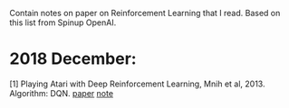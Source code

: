 Contain notes on paper on Reinforcement Learning that I read. Based on this list from Spinup OpenAI. 

# 2018 December:
[1]	Playing Atari with Deep Reinforcement Learning, Mnih et al, 2013. Algorithm: DQN. [paper](https://arxiv.org/abs/1312.5602) [note](https://github.com/hhn1n15/TechPaperIRead/blob/master/Dec%202018/Playing%20Atari%20with%20Deep%20Reinforcement%20Learning%2C%20Mnih%20et%20al%2C%202013.md)
